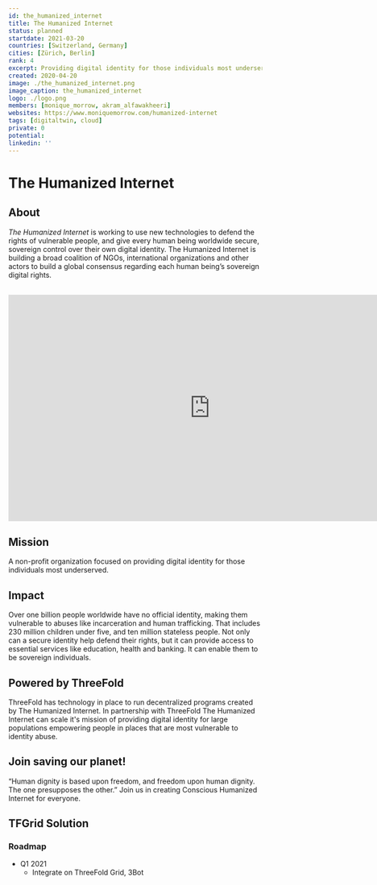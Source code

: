 ```yaml
---
id: the_humanized_internet
title: The Humanized Internet
status: planned
startdate: 2021-03-20
countries: [Switzerland, Germany]
cities: [Zürich, Berlin]
rank: 4
excerpt: Providing digital identity for those individuals most underserved.
created: 2020-04-20
image: ./the_humanized_internet.png
image_caption: the_humanized_internet
logo: ./logo.png
members: [monique_morrow, akram_alfawakheeri]
websites: https://www.moniquemorrow.com/humanized-internet
tags: [digitaltwin, cloud]
private: 0
potential:
linkedin: ''
---
```


# The Humanized Internet

## About

*The Humanized Internet* is working to use new technologies to defend the rights of vulnerable people, and give every human being worldwide secure, sovereign control over their own digital identity. The Humanized Internet is building a broad coalition of NGOs, international organizations and other actors to build a global consensus regarding each human being’s sovereign digital rights.

<BR>

<iframe src="https://player.vimeo.com/video/442276485" width="800" height="450" frameborder="0" allow="autoplay; fullscreen" allowfullscreen></iframe>

<BR>

## Mission

A non-profit organization focused on providing digital identity for those individuals most underserved.

## Impact

Over one billion people worldwide have no official identity, making them vulnerable to abuses like incarceration and human trafficking. That includes 230 million children under five, and ten million stateless people. Not only can a secure identity help defend their rights, but it can provide access to essential services like education, health and banking. It can enable them to be sovereign individuals.

## Powered by ThreeFold

ThreeFold has technology in place to run decentralized programs created by The Humanized Internet. In partnership with ThreeFold The Humanized Internet can scale it's mission of providing digital identity for large populations empowering people in places that are most vulnerable to identity abuse.

## Join saving our planet!
 
“Human dignity is based upon freedom, and freedom upon human dignity. The one presupposes the other.” Join us in creating Conscious Humanized Internet for everyone.

## TFGrid Solution

### Roadmap

- Q1 2021
  - Integrate on ThreeFold Grid, 3Bot
